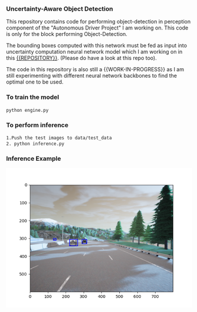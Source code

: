 ### Uncertainty-Aware Object Detection

This repository contains code for performing object-detection in perception component of the "Autonomous Driver Project" I am working on. This code is only for the block performing Object-Detection. 

The bounding boxes computed with this network must be fed as input into uncertainty computation neural network model which I am working on in this [{{REPOSITORY}}](https://github.com/Karthik-Ragunath/DDU/tree/feature/experiments). (Please do have a look at this repo too).

The code in this repository is also still a {{WORK-IN-PROGRESS}} as I am still experimenting with different neural network backbones to find the optimal one to be used.

### To train the model
```
python engine.py

```

### To perform inference
```
1.Push the test images to data/test_data
2. python inference.py
```

### Inference Example

![alt text](test_prediction1.png)